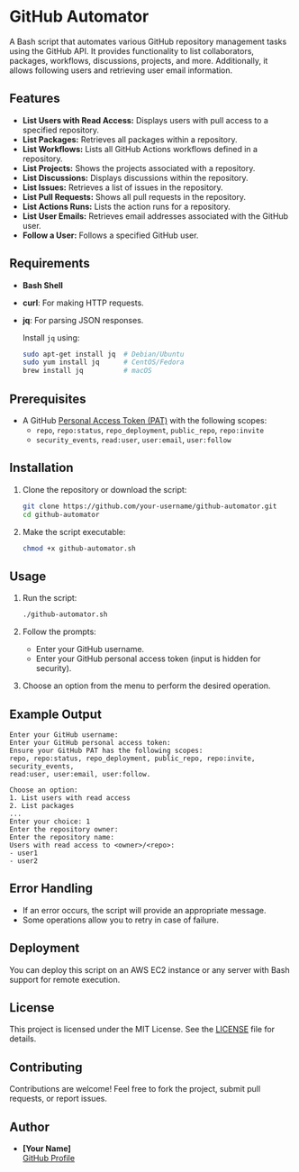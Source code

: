
# GitHub Automator

A Bash script that automates various GitHub repository management tasks using the GitHub API. It provides functionality to list collaborators, packages, workflows, discussions, projects, and more. Additionally, it allows following users and retrieving user email information.

## Features

- **List Users with Read Access:** Displays users with pull access to a specified repository.
- **List Packages:** Retrieves all packages within a repository.
- **List Workflows:** Lists all GitHub Actions workflows defined in a repository.
- **List Projects:** Shows the projects associated with a repository.
- **List Discussions:** Displays discussions within the repository.
- **List Issues:** Retrieves a list of issues in the repository.
- **List Pull Requests:** Shows all pull requests in the repository.
- **List Actions Runs:** Lists the action runs for a repository.
- **List User Emails:** Retrieves email addresses associated with the GitHub user.
- **Follow a User:** Follows a specified GitHub user.

## Requirements

- **Bash Shell**
- **curl**: For making HTTP requests.
- **jq**: For parsing JSON responses.
  
  Install `jq` using:
  ```bash
  sudo apt-get install jq  # Debian/Ubuntu
  sudo yum install jq      # CentOS/Fedora
  brew install jq          # macOS
  ```

## Prerequisites

- A GitHub [Personal Access Token (PAT)](https://github.com/settings/tokens) with the following scopes:
  - `repo`, `repo:status`, `repo_deployment`, `public_repo`, `repo:invite`
  - `security_events`, `read:user`, `user:email`, `user:follow`

## Installation

1. Clone the repository or download the script:
   ```bash
   git clone https://github.com/your-username/github-automator.git
   cd github-automator
   ```

2. Make the script executable:
   ```bash
   chmod +x github-automator.sh
   ```

## Usage

1. Run the script:
   ```bash
   ./github-automator.sh
   ```

2. Follow the prompts:
   - Enter your GitHub username.
   - Enter your GitHub personal access token (input is hidden for security).

3. Choose an option from the menu to perform the desired operation.

## Example Output

```
Enter your GitHub username:
Enter your GitHub personal access token:
Ensure your GitHub PAT has the following scopes:
repo, repo:status, repo_deployment, public_repo, repo:invite, security_events,
read:user, user:email, user:follow.

Choose an option:
1. List users with read access
2. List packages
...
Enter your choice: 1
Enter the repository owner:
Enter the repository name:
Users with read access to <owner>/<repo>:
- user1
- user2
```

## Error Handling

- If an error occurs, the script will provide an appropriate message.
- Some operations allow you to retry in case of failure.

## Deployment

You can deploy this script on an AWS EC2 instance or any server with Bash support for remote execution.

## License

This project is licensed under the MIT License. See the [LICENSE](LICENSE) file for details.

## Contributing

Contributions are welcome! Feel free to fork the project, submit pull requests, or report issues.

## Author

- **[Your Name]**  
  [GitHub Profile](https://github.com/your-username)
